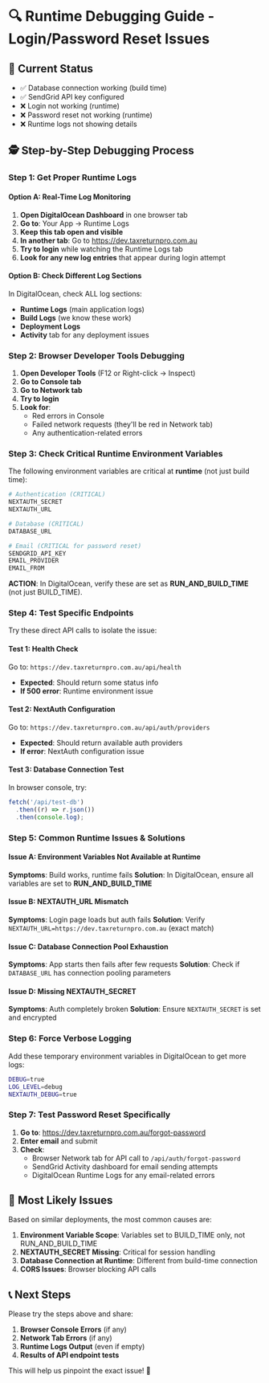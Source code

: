 # 🔍 Runtime Debugging Guide - Login/Password Reset Issues

## 🎯 **Current Status**

- ✅ Database connection working (build time)
- ✅ SendGrid API key configured
- ❌ Login not working (runtime)
- ❌ Password reset not working (runtime)
- ❌ Runtime logs not showing details

## 🕵️ **Step-by-Step Debugging Process**

### **Step 1: Get Proper Runtime Logs**

#### Option A: Real-Time Log Monitoring

1. **Open DigitalOcean Dashboard** in one browser tab
2. **Go to**: Your App → Runtime Logs
3. **Keep this tab open and visible**
4. **In another tab**: Go to https://dev.taxreturnpro.com.au
5. **Try to login** while watching the Runtime Logs tab
6. **Look for any new log entries** that appear during login attempt

#### Option B: Check Different Log Sections

In DigitalOcean, check ALL log sections:

- **Runtime Logs** (main application logs)
- **Build Logs** (we know these work)
- **Deployment Logs**
- **Activity** tab for any deployment issues

### **Step 2: Browser Developer Tools Debugging**

1. **Open Developer Tools** (F12 or Right-click → Inspect)
2. **Go to Console tab**
3. **Go to Network tab**
4. **Try to login**
5. **Look for**:
   - Red errors in Console
   - Failed network requests (they'll be red in Network tab)
   - Any authentication-related errors

### **Step 3: Check Critical Runtime Environment Variables**

The following environment variables are critical at **runtime** (not just build
time):

```bash
# Authentication (CRITICAL)
NEXTAUTH_SECRET
NEXTAUTH_URL

# Database (CRITICAL)
DATABASE_URL

# Email (CRITICAL for password reset)
SENDGRID_API_KEY
EMAIL_PROVIDER
EMAIL_FROM
```

**ACTION**: In DigitalOcean, verify these are set as **RUN_AND_BUILD_TIME** (not
just BUILD_TIME).

### **Step 4: Test Specific Endpoints**

Try these direct API calls to isolate the issue:

#### Test 1: Health Check

Go to: `https://dev.taxreturnpro.com.au/api/health`

- **Expected**: Should return some status info
- **If 500 error**: Runtime environment issue

#### Test 2: NextAuth Configuration

Go to: `https://dev.taxreturnpro.com.au/api/auth/providers`

- **Expected**: Should return available auth providers
- **If error**: NextAuth configuration issue

#### Test 3: Database Connection Test

In browser console, try:

```javascript
fetch('/api/test-db')
  .then((r) => r.json())
  .then(console.log);
```

### **Step 5: Common Runtime Issues & Solutions**

#### Issue A: Environment Variables Not Available at Runtime

**Symptoms**: Build works, runtime fails **Solution**: In DigitalOcean, ensure
all variables are set to **RUN_AND_BUILD_TIME**

#### Issue B: NEXTAUTH_URL Mismatch

**Symptoms**: Login page loads but auth fails **Solution**: Verify
`NEXTAUTH_URL=https://dev.taxreturnpro.com.au` (exact match)

#### Issue C: Database Connection Pool Exhaustion

**Symptoms**: App starts then fails after few requests **Solution**: Check if
`DATABASE_URL` has connection pooling parameters

#### Issue D: Missing NEXTAUTH_SECRET

**Symptoms**: Auth completely broken **Solution**: Ensure `NEXTAUTH_SECRET` is
set and encrypted

### **Step 6: Force Verbose Logging**

Add these temporary environment variables in DigitalOcean to get more logs:

```bash
DEBUG=true
LOG_LEVEL=debug
NEXTAUTH_DEBUG=true
```

### **Step 7: Test Password Reset Specifically**

1. **Go to**: https://dev.taxreturnpro.com.au/forgot-password
2. **Enter email** and submit
3. **Check**:
   - Browser Network tab for API call to `/api/auth/forgot-password`
   - SendGrid Activity dashboard for email sending attempts
   - DigitalOcean Runtime Logs for any email-related errors

## 🚨 **Most Likely Issues**

Based on similar deployments, the most common causes are:

1. **Environment Variable Scope**: Variables set to BUILD_TIME only, not
   RUN_AND_BUILD_TIME
2. **NEXTAUTH_SECRET Missing**: Critical for session handling
3. **Database Connection at Runtime**: Different from build-time connection
4. **CORS Issues**: Browser blocking API calls

## 📞 **Next Steps**

Please try the steps above and share:

1. **Browser Console Errors** (if any)
2. **Network Tab Errors** (if any)
3. **Runtime Logs Output** (even if empty)
4. **Results of API endpoint tests**

This will help us pinpoint the exact issue! 🎯
